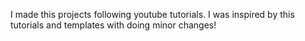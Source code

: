 I made this projects following youtube tutorials.
I was inspired by this tutorials and templates with doing minor changes!
